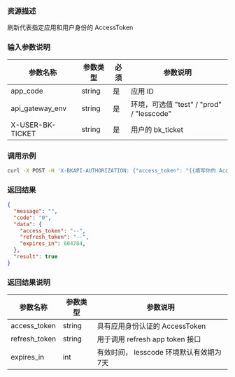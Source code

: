 ### 资源描述
刷新代表指定应用和用户身份的 AccessToken

### 输入参数说明
|   参数名称   |    参数类型  |  必须  |     参数说明     |
| ------------ | ------------ | ------ | ---------------- |
|   app_code   |   string     |   是   |  应用 ID    |
|   api_gateway_env | string |  是 | 环境，可选值 "test" / "prod" / "lesscode" |
| X-USER-BK-TICKET | string | 是 | 用户的 bk_ticket |

### 调用示例

```bash
curl -X POST -H 'X-BKAPI-AUTHORIZATION: {"access_token": "{{填写你的 AccessToken}}"}' -H 'X-USER-BK-TICKET: {{你的 bk_ticket }}' http://bkapi.example.com/api/bkpaas3/prod/bkapps/applications/{{填写你的AppCode}}/oauth/token/{{api_gateway_env}}/refresh -H "COOKIE: bk_uid={{你的 RTX}}&bk_ticket={{你的bk_ticket}}" -H "accept: application/json" -d "{ \"refresh_token\": \"{你的refresh_token}\"}"
```

### 返回结果
```json
{
  "message": "",
  "code": "0",
  "data": {
    "access_token": "--",
    "refresh_token": "--",
    "expires_in": 604784,
  },
  "result": true
}
```

### 返回结果说明
|   参数名称   |  参数类型  |           参数说明             |
| ------------ | ---------- | ------------------------------ |
|  access_token  | string |  具有应用身份认证的 AccessToken |
|  refresh_token  | string |  用于调用 refresh app token 接口 |
|  expires_in |int| 有效时间， lesscode 环境默认有效期为7天 |